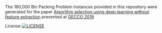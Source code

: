 The 160,000 Bin Packing Problem Instances provided in this repository were generated for the paper [Algorithm selection using deep learning without feature extraction](https://dl.acm.org/citation.cfm?id=3321707.3321845) presented at [GECCO 2019]( https://gecco-2019.sigevo.org/index.html/HomePage) 



License [![LICENSE](https://img.shields.io/github/license/Kevin-Sim/BPP.svg?style=flat-square)](https://github.com/Kevin-Sim/BPP/blob/master/LICENSE)

